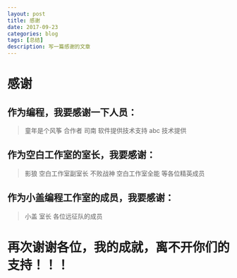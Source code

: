 ```yaml
---
layout: post
title: 感谢
date: 2017-09-23
categories: blog
tags: [总结]
description: 写一篇感谢的文章
---
```


# 感谢

## 作为编程，我要感谢一下人员：
>童年是个风筝 合作者
>司南 软件提供技术支持
>abc 技术提供

## 作为空白工作室的室长，我要感谢：
>影狼 空白工作室副室长
>不败战神 空白工作室全能
>等各位精英成员

## 作为小盖编程工作室的成员，我要感谢：
>小盖 室长
>各位远征队的成员

 # 再次谢谢各位，我的成就，离不开你们的支持！！！
